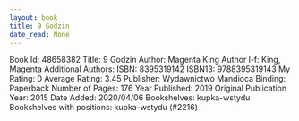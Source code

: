```yaml
---
layout: book
title: 9 Godzin
date_read: None
---
```


Book Id: 48658382
Title: 9 Godzin
Author: Magenta King
Author l-f: King, Magenta
Additional Authors: 
ISBN: 8395319142
ISBN13: 9788395319143
My Rating: 0
Average Rating: 3.45
Publisher: Wydawnictwo Mandioca
Binding: Paperback
Number of Pages: 176
Year Published: 2019
Original Publication Year: 2015
Date Added: 2020/04/06
Bookshelves: kupka-wstydu
Bookshelves with positions: kupka-wstydu (#2216)

